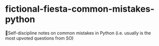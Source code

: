 # fictional-fiesta-common-mistakes-python
🐍Self-discipline notes on common mistakes in Python (i.e. usually is the most upvoted questions from SO)
